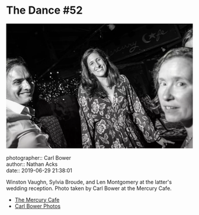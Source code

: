 # The Dance #52

![Winston Vaughn, Sylvia Broude, and Len Montgomery](assets/2019-06-29-set-4-the-dance-52.webp)

photographer:: Carl Bower  
author:: Nathan Acks  
date:: 2019-06-29 21:38:01

Winston Vaughn, Sylvia Broude, and Len Montgomery at the latter's wedding reception. Photo taken by Carl Bower at the Mercury Cafe.

* [The Mercury Cafe](http://mercurycafe.com)
* [Carl Bower Photos](https://carlbowerphotos.com)
